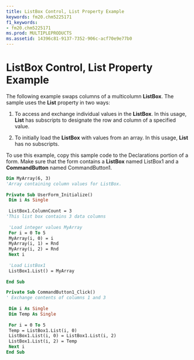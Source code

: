 ```yaml
---
title: ListBox Control, List Property Example
keywords: fm20.chm5225171
f1_keywords:
- fm20.chm5225171
ms.prod: MULTIPLEPRODUCTS
ms.assetid: 14396c81-9137-7352-906c-acf70e9e77b0
---
```



# ListBox Control, List Property Example

The following example swaps columns of a multicolumn  **ListBox**. The sample uses the **List** property in two ways:



1. To access and exchange individual values in the  **ListBox**. In this usage, **List** has subscripts to designate the row and column of a specified value.
    
2. To initially load the  **ListBox** with values from an array. In this usage, **List** has no subscripts.
    

To use this example, copy this sample code to the Declarations portion of a form. Make sure that the form contains a  **ListBox** named ListBox1 and a **CommandButton** named CommandButton1.



```vb
Dim MyArray(6, 3) 
'Array containing column values for ListBox. 
 
Private Sub UserForm_Initialize() 
 Dim i As Single 
 
 ListBox1.ColumnCount = 3 
'This list box contains 3 data columns 
 
 'Load integer values MyArray 
 For i = 0 To 5 
 MyArray(i, 0) = i 
 MyArray(i, 1) = Rnd 
 MyArray(i, 2) = Rnd 
 Next i 
 
 'Load ListBox1 
 ListBox1.List() = MyArray 
 
End Sub
```




```vb
Private Sub CommandButton1_Click() 
' Exchange contents of columns 1 and 3 
 
 Dim i As Single 
 Dim Temp As Single 
 
 For i = 0 To 5 
 Temp = ListBox1.List(i, 0) 
 ListBox1.List(i, 0) = ListBox1.List(i, 2) 
 ListBox1.List(i, 2) = Temp 
 Next i 
End Sub
```


